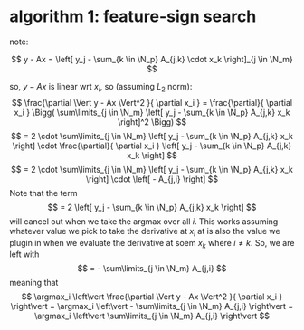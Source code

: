# algorithm 1: feature-sign search
note:

$$ 
	y - Ax = 
	\left[ y_j - \sum_{k \in \N_p} A_{j,k} \cdot x_k \right]_{j \in \N_m} 
$$

so, $y - Ax$ is linear wrt $x_i$, so (assuming $L_2$ norm):
$$ 
	\frac{\partial \Vert y - Ax \Vert^2 }{ \partial x_i }
	= \frac{\partial}{ \partial x_i }
	\Bigg( 
		\sum\limits_{j \in \N_m} \left[ y_j - \sum_{k \in \N_p} A_{j,k} x_k \right]^2 
	\Bigg)
$$ 
$$
	= 2 \cdot \sum\limits_{j \in \N_m} 
		\left[ y_j - \sum_{k \in \N_p} A_{j,k} x_k \right] 
		\cdot \frac{\partial}{ \partial x_i } \left[ y_j - \sum_{k \in \N_p} A_{j,k} x_k \right]
$$
$$
	= 2 \cdot \sum\limits_{j \in \N_m} 
		\left[ y_j - \sum_{k \in \N_p} A_{j,k} x_k \right] 
		\cdot \left[ - A_{j,i} \right]
$$
Note that the term
$$
= 2 \left[ y_j - \sum_{k \in \N_p} A_{j,k} x_k \right] 
$$
will cancel out when we take the argmax over all $i$. This works assuming whatever value we pick to take the derivative at $x_i$ at is also the value we plugin in when we evaluate the derivative at soem $x_k$ where $i \neq k$. So, we are left with
$$
	= - \sum\limits_{j \in \N_m} A_{j,i}
$$
meaning that 
$$
	\argmax_i \left\vert \frac{\partial \Vert y - Ax \Vert^2 }{ \partial x_i } \right\vert
	= \argmax_i \left\vert - \sum\limits_{j \in \N_m} A_{j,i} \right\vert
	= \argmax_i \left\vert \sum\limits_{j \in \N_m} A_{j,i} \right\vert
$$


